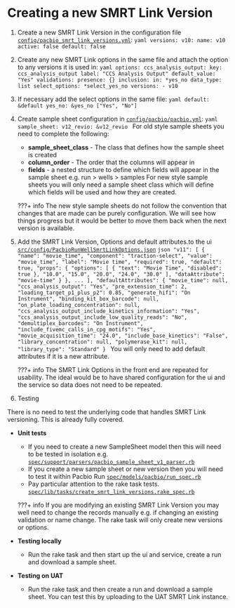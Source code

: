 # Creating a new SMRT Link Version

1. Create a new SMRT Link Version in the configuration file [`config/pacbio_smrt_link_versions.yml`](https://github.com/sanger/traction-serice/blob/develop/config/pacbio_smrt_link_versions.yml):
        ```yaml
        versions:
          v10:
            name: v10
            active: false
            default: false
        ```

2. Create any new SMRT Link options in the same file and attach the option to any versions it is used in:
        ```yaml
        options:
            ccs_analysis_output:
              key: ccs_analysis_output
              label: "CCS Analysis Output"
              default_value: "Yes"
              validations:
                presence: {}
                inclusion:
                  in: *yes_no
              data_type: list
              select_options: *select_yes_no
              versions:
                - v10
        ```

3. If necessary add the select options in the same file:
        ```yaml
        default: &default
          yes_no: &yes_no ["Yes", "No"]
        ```

4. Create sample sheet configuration in [`config/pacbio/pacbio.yml`](https://github.com/sanger/traction-service/blob/develop/config/pipelines/pacbio.yml):
        ```yaml
        sample_sheet:
          v12_revio: &v12_revio
        ```
  For old style sample sheets you need to complete the following:
      - **sample_sheet_class** - The class that defines how the sample sheet is created
      - **column_order** - The order that the columns will appear in
      - **fields** - a nested structure to define which fields will appear in the sample sheet e.g. run > wells > samples
  For new style sample sheets you will only need a sample sheet class which will define which fields will be used and how they are created.

    ???+ info
        The new style sample sheets do not follow the convention that changes that are made can be purely configuration.
        We will see how things progress but it would be better to move them back when the next version is available.
 
5. Add the SMRT Link Version, Options and default attributes.to the ui [`src/config/PacbioRunWellSmrtLinkOptions.json`](https://github.com/sanger/traction-ui/blob/develop/src/config/PacbioRunWellSmrtLinkOptions.json)
        ```json
        "v11": [
          {
            "name": "movie_time",
            "component": "traction-select",
            "value": "movie_time",
            "label": "Movie time",
            "required": true,
            "default": true,
            "props": {
              "options": [
                {
                  "text": "Movie Time",
                  "disabled": true
                },
                "10.0",
                "15.0",
                "20.0",
                "24.0",
                "30.0"
              ],
              "dataAttribute": "movie-time"
            }
          },
          ...
        ],
        "defaultAttributes": {
          "movie_time": null,
          "ccs_analysis_output": "Yes",
          "pre_extension_time": 2,
          "loading_target_p1_plus_p2": 0.85,
          "generate_hifi": "On Instrument",
          "binding_kit_box_barcode": null,
          "on_plate_loading_concentration": null,
          "ccs_analysis_output_include_kinetics_information": "Yes",
          "ccs_analysis_output_include_low_quality_reads": "No",
          "demultiplex_barcodes": "On Instrument",
          "include_fivemc_calls_in_cpg_motifs": "Yes",
          "movie_acquisition_time": "24.0",
          "include_base_kinetics": "False",
          "library_concentration": null,
          "polymerase_kit": null,
          "library_type": "Standard"
        }
        ```
  You will only need to add default attributes if it is a new attribute.

    ???+ info
        The SMRT Link Options in the front end are repeated for usability.
        The ideal would be to have shared configuration for the ui and the service so data does not need to be repeated.

6. Testing
  
  There is no need to test the underlying code that handles SMRT Link versioning. This is already fully covered.

  - **Unit tests**
    - If you need to create a new SampleSheet model then this will need to be tested in isolation e.g. [`spec/support/parsers/pacbio_sample_sheet_v1_parser.rb`](https://github.com/sanger/traction-service/blob/develop/spec/support/parsers/pacbio_sample_sheet_v1_parser.rb)
    - If you create a new sample sheet or new version then you will need to test it within Pacbio Run [`spec/models/pacbio/run_spec.rb`](https://github.com/sanger/traction-service/blob/develop/spec/models/pacbio/run_spec.rb)
    - Pay particular attention to the rake task tests. [`spec/lib/tasks/create_smrt_link_versions.rake_spec.rb`](https://github.com/sanger/traction-service/blob/develop/spec/lib/tasks/create_smrt_link_versions.rake_spec.rb)

    ???+ info
        If you are modifying an existing SMRT Link Version you may well need to change the records manually e.g. if changing an existing validation or name change. The rake task will only create new versions or options.

  - **Testing locally**
    - Run the rake task and then start up the ui and service, create a run and download a sample sheet.

  - **Testing on UAT**
    - Run the rake task and then create a run and download a sample sheet. You can test this by uploading to the UAT SMRT Link instance.

